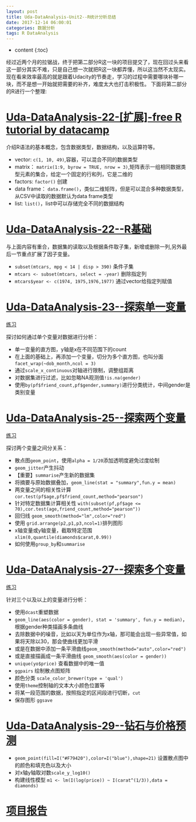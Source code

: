 ```yaml
---
layout: post
title: Uda-DataAnalysis-Unit2--R统计分析总结
date: 2017-12-14 06:00:01
categories: 数据分析
tags: R DataAnalysis 
---
```

* content
{:toc}

经过近两个月的拉锯战，终于把第二部分R这一块的项目提交了，现在回过头来看这一部分其实不难，只是自己想一次就把R这一块都弄懂，所以这当然不太现实。
现在看来效率最高的就是跟着Udacity的节奏走，学习的过程中需要哪块补哪一块，而不是想一开始就把需要的补齐，难度太大也打击积极性。
下面将第二部分的R进行一个整理:

# [Uda-DataAnalysis-22-[扩展]-free R tutorial by datacamp](http://road2ai.info/2017/10/21/Uda-DataAnalysis-datacamp-22/)

介绍R语法的基本概念，包含数据类型，数据结构，以及运算符等。

- vector: `c(1, 10, 49)`,容器，可以混合不同的数据类型
- matrix： `matrix(1:9, byrow = TRUE, nrow = 3)`,矩阵表示一组相同数据类型元素的集合，给定一个固定的行和列，它是二维的
- factors: `factor()` 创建
- data frame： `data.frame()`，类似二维矩阵，但是可以混合多种数据类型，从CSV中读取的数据默认为data frame类型
- list: `list()`，list中可以存储完全不同的数据结构

# [Uda-DataAnalysis-22--R基础](http://road2ai.info/2017/11/21/Uda-DataAnalysis-22/)

与上面内容有重合，数据集的读取以及根据条件取子集，新增或删除一列,另外最后一节重点扩展了因子变量。

- `subset(mtcars, mpg < 14 | disp > 390)` 条件子集
- `mtcars <- subset(mtcars, select = -year)` 删除指定列
- `mtcars$year <- c(1974, 1975,1976,1977)` 通过vector给指定列赋值

# [Uda-DataAnalysis-23--探索单一变量](http://road2ai.info/2017/11/22/Uda-DataAnalysis-23/)

[练习](http://road2ai.info/2017/11/23/Uda-DataAnalysis-24/)

探讨如何通过单个变量对数据进行分析：
- 单一变量的直方图，y轴是x在不同范围下的count
- 在上面的基础上，再添加一个变量，切分为多个直方图，也叫分面`facet_wrap(~dob_month,ncol = 3)`
- 通过`scale_x_continuous`对轴进行限制，调整组距离
- 对数据集进行过滤，比如忽略NA观测值`!is.na(gender)`
- 使用`by(pf$friend_count,pf$gender,summary)`进行分类统计，中间gender是类别变量


# [Uda-DataAnalysis-25--探索两个变量](http://road2ai.info/2017/11/23/Uda-DataAnalysis-25/)

[练习](http://road2ai.info/2017/11/23/Uda-DataAnalysis-26/)

探讨两个变量之间分关系：
- 散点图`geom_point`，使用`alpha = 1/20`添加透明度避免过度绘制
- `geom_jitter`产生抖动
- 【重要】`summarise`产生新的数据集
- 将摘要与原始数据叠加，`geom_line(stat = "summary",fun.y = mean)`
- 两变量之间的相关性计算 `cor.test(pf$age,pf$friend_count,method="pearson")`
- 针对特定数据集计算相关性 `with(subset(pf,pf$age <= 70),cor.test(age,friend_count,method="pearson"))`
- 回归线 `geom_smooth(method="lm",color="red")`
- 使用 `grid.arrange(p2,p1,p3,ncol=1)`排列图形
- x轴变量或y轴变量，截取特定范围 `xlim(0,quantile(diamonds$carat,0.99))`
- 如何使用`group_by`和`summarise`

# [Uda-DataAnalysis-27--探索多个变量](http://road2ai.info/2017/12/09/Uda-DataAnalysis-27/)

[练习](http://road2ai.info/2017/12/09/Uda-DataAnalysis-28/)

针对三个以及以上的变量进行分析：
- 使用`dcast`重塑数据
- `geom_line(aes(color = gender), stat = 'summary', fun.y = median)`，根据gender种类描画多条曲线
- 去除数据中的噪音，比如以天为单位作为x轴，那可能会出现一些异常值，如果将天除以30，那会使曲线更加平滑
- 或是在数据中添加一条平滑曲线`geom_smooth(method="auto",color="red")`
- 或是直接描画成一条平滑曲线 `geom_smooth(aes(color = gender))`
- `unique(yo$price)` 查看数据中的唯一值
- `ggpairs` 绘制散点图矩阵
- 颜色分类 `scale_color_brewer(type = 'qual')`
- 使用`theme`控制轴的文本大小颜色位置等
- 将某一段范围的数据，按照指定的区间段进行切断，`cut`
- 保存图形 `ggsave`

# [Uda-DataAnalysis-29--钻石与价格预测](http://road2ai.info/2017/12/14/Uda-DataAnalysis-29/)

- `geom_point(fill=I("#F79420"),color=I("blue"),shape=21)` 设置散点图中的颜色和填充色以及大小
- 对x轴y轴取对数`scale_y_log10()`
- 构建线性模型 `m1 <- lm(I(log(price)) ~ I(carat^(1/3)),data = diamonds)`

# [项目报告](http://road2ai.info/2017/12/14/Uda-DataAnalysis-pj02/)